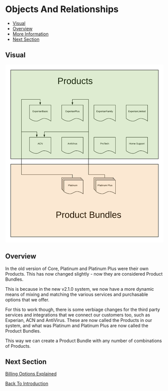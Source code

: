 # Objects And Relationships

 - [Visual](#user-content-visual)
 - [Overview](#user-content-overview)
 - [More Information](#user-content-more-information)
 - [Next Section](#user-content-next-section)

## Visual

![Product Bundles Example](../assets/ProductBundlesExample.png "Product Bundles Example")

## Overview
In the old version of Core, Platinum and Platinum Plus were their own Products. This has now
changed slightly - now they are considered Product Bundles.

This is because in the new v2.1.0 system, we now have a more dynamic means of mixing and matching
the various services and purchasable options that we offer.

For this to work though, there is some verbiage changes for the third party services and integrations 
that we connect our customers too, such as Experian, ACN and AntiVirus. These are now called
the Products in our system, and what was Platinum and Platinum Plus are now called the Product
Bundles.

This way we can create a Product Bundle with any number of combinations of Products.


## Next Section

[Billing Options Explained](BillingOptionsExplained.md)

[Back To Introduction](../Introduction.md)